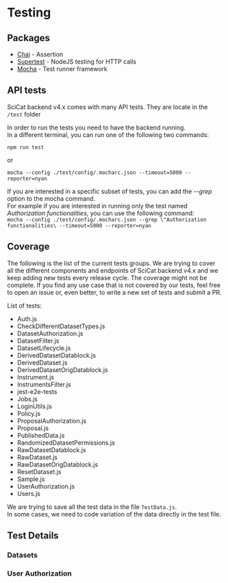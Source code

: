 # Testing

## Packages

* [Chai](https://github.com/chaijs/chai) - Assertion
* [Supertest](https://github.com/visionmedia/supertest) - NodeJS testing for HTTP calls
* [Mocha](https://github.com/mochajs/mocha) - Test runner framework

## API tests

SciCat backend v4.x comes with many API tests. They are locate in the `/test` folder

In order to run the tests you need to have the backend running.  
In a different terminal, you can run one of the following two commands:

`npm run test`

or 

`mocha --config ./test/config/.mocharc.json --timeout=5000 --reporter=nyan`

If you are interested in a specific subset of tests, you can add the _--grep_ option to the mocha command.  
For example if you are interested in running only the test named _Authorization functionalities_, you can use the following command:  
`mocha --config ./test/config/.mocharc.json --grep \"Authorization functionalities\ --timeout=5000 --reporter=nyan`

## Coverage

The following is the list of the current tests groups. We are trying to cover all the different components and endpoints of SciCat backend v4.x and we keep adding new tests every release cycle.
The coverage might not be complete. If you find any use case  that is not covered by our tests, feel free to open an issue or, even better, to write a new set of tests and submit a PR.

List of tests:
- Auth.js
- CheckDifferentDatasetTypes.js
- DatasetAuthorization.js
- DatasetFilter.js
- DatasetLifecycle.js
- DerivedDatasetDatablock.js
- DerivedDataset.js
- DerivedDatasetOrigDatablock.js
- Instrument.js
- InstrumentsFilter.js
- jest-e2e-tests
- Jobs.js
- LoginUtils.js
- Policy.js
- ProposalAuthorization.js
- Proposal.js
- PublishedData.js
- RandomizedDatasetPermissions.js
- RawDatasetDatablock.js
- RawDataset.js
- RawDatasetOrigDatablock.js
- ResetDataset.js
- Sample.js
- UserAuthorization.js
- Users.js

We are trying to save all the test data in the file `TestData.js`.  
In some cases, we need to code variation of the data directly in the test file.

## Test Details

### Datasets

### User Authorization
